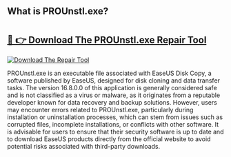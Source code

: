 ## What is PROUnstl.exe? 

# <h2><a href="https://exedetect.com/download.php?PROUnstl.exe">🔗 👉 Download The PROUnstl.exe Repair Tool</a></h2>

[![Download The Repair Tool](https://exedetect.com/download-button.jpg)](https://exedetect.com/download.php?PROUnstl.exe)

PROUnstl.exe is an executable file associated with EaseUS Disk Copy, a software published by EaseUS, designed for disk cloning and data transfer tasks. The version 16.8.0.0 of this application is generally considered safe and is not classified as a virus or malware, as it originates from a reputable developer known for data recovery and backup solutions. However, users may encounter errors related to PROUnstl.exe, particularly during installation or uninstallation processes, which can stem from issues such as corrupted files, incomplete installations, or conflicts with other software. It is advisable for users to ensure that their security software is up to date and to download EaseUS products directly from the official website to avoid potential risks associated with third-party downloads.